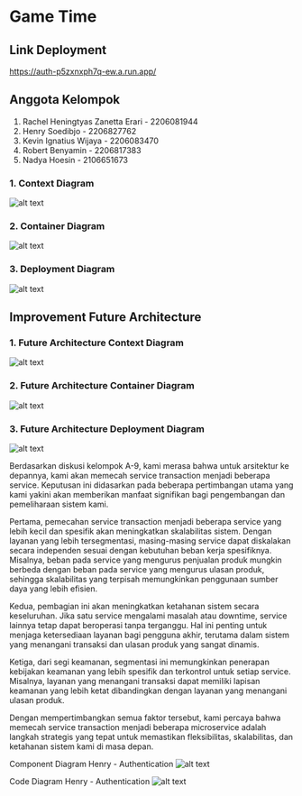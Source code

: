 # Game Time

## Link Deployment
https://auth-p5zxnxph7q-ew.a.run.app/

## Anggota Kelompok
1. Rachel Heningtyas Zanetta Erari - 2206081944
2. Henry Soedibjo - 2206827762
3. Kevin Ignatius Wijaya - 2206083470
4. Robert Benyamin - 2206817383
5. Nadya Hoesin - 2106651673

### 1. Context Diagram
![alt text](images/software_architecture-Context.jpg)

### 2. Container Diagram
![alt text](images/software_architecture-Container.jpg)

### 3. Deployment Diagram
![alt text](images/software_architecture-Deployment.jpg)

## Improvement Future Architecture
### 1. Future Architecture Context Diagram
![alt text](images/software_architecture-Context(Improvement).jpg)

### 2. Future Architecture Container Diagram
![alt text](images/software_architecture-Container(Improvement).jpg)

### 3. Future Architecture Deployment Diagram
![alt text](images/software_architecture-Deployment(Improvement).jpg)

Berdasarkan diskusi kelompok A-9, kami merasa bahwa untuk arsitektur ke depannya, kami akan memecah service transaction menjadi beberapa service. Keputusan ini didasarkan pada beberapa pertimbangan utama yang kami yakini akan memberikan manfaat signifikan bagi pengembangan dan pemeliharaan sistem kami.

Pertama, pemecahan service transaction menjadi beberapa service yang lebih kecil dan spesifik akan meningkatkan skalabilitas sistem. Dengan layanan yang lebih tersegmentasi, masing-masing service dapat diskalakan secara independen sesuai dengan kebutuhan beban kerja spesifiknya. Misalnya, beban pada service yang mengurus penjualan produk mungkin berbeda dengan beban pada service yang mengurus ulasan produk, sehingga skalabilitas yang terpisah memungkinkan penggunaan sumber daya yang lebih efisien.

Kedua, pembagian ini akan meningkatkan ketahanan sistem secara keseluruhan. Jika satu service mengalami masalah atau downtime, service lainnya tetap dapat beroperasi tanpa terganggu. Hal ini penting untuk menjaga ketersediaan layanan bagi pengguna akhir, terutama dalam sistem yang menangani transaksi dan ulasan produk yang sangat dinamis.

Ketiga, dari segi keamanan, segmentasi ini memungkinkan penerapan kebijakan keamanan yang lebih spesifik dan terkontrol untuk setiap service. Misalnya, layanan yang menangani transaksi dapat memiliki lapisan keamanan yang lebih ketat dibandingkan dengan layanan yang menangani ulasan produk.

Dengan mempertimbangkan semua faktor tersebut, kami percaya bahwa memecah service transaction menjadi beberapa microservice adalah langkah strategis yang tepat untuk memastikan fleksibilitas, skalabilitas, dan ketahanan sistem kami di masa depan.

Component Diagram Henry - Authentication
![alt text](images/software_architecture-Component(Henry).jpg)

Code Diagram Henry - Authentication
![alt text](images/auth.png)